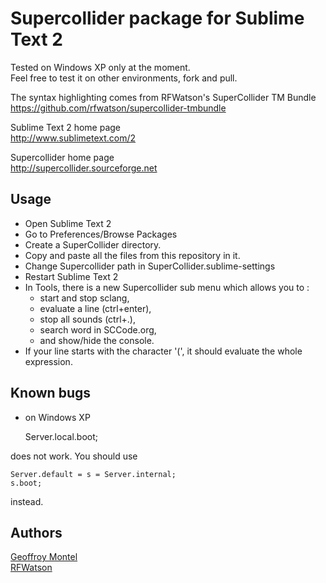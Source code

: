 # Supercollider package for Sublime Text 2

Tested on Windows XP only at the moment.  
Feel free to test it on other environments, fork and pull.  

The syntax highlighting comes from RFWatson's SuperCollider TM Bundle  
https://github.com/rfwatson/supercollider-tmbundle

Sublime Text 2 home page  
http://www.sublimetext.com/2

Supercollider home page  
http://supercollider.sourceforge.net

## Usage
- Open Sublime Text 2  
- Go to Preferences/Browse Packages  
- Create a SuperCollider directory.  
- Copy and paste all the files from this repository in it.  
- Change Supercollider path in SuperCollider.sublime-settings
- Restart Sublime Text 2  
- In Tools, there is a new Supercollider sub menu which allows you to :
  - start and stop sclang, 
  - evaluate a line (ctrl+enter), 
  - stop all sounds (ctrl+.), 
  - search word in SCCode.org,
  - and show/hide the console.  
- If your line starts with the character '(', it should evaluate the whole expression.  

## Known bugs
- on Windows XP
  
    Server.local.boot;

does not work.
You should use 

    Server.default = s = Server.internal;
    s.boot;

instead.

## Authors
[Geoffroy Montel](http://github.com/geoffroy.montel)  
[RFWatson](https://github.com/rfwatson)